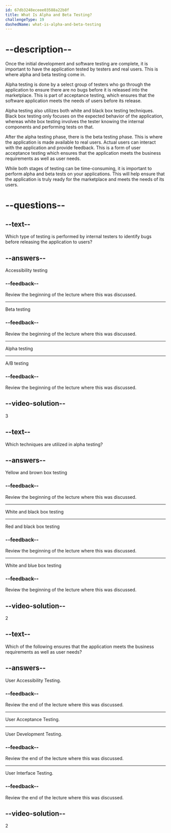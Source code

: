 ```yaml
---
id: 67db3248eceee03588a22b8f
title: What Is Alpha and Beta Testing?
challengeType: 19
dashedName: what-is-alpha-and-beta-testing
---
```


# --description--

Once the initial development and software testing are complete, it is important to have the application tested by testers and real users. This is where alpha and beta testing come in.

Alpha testing is done by a select group of testers who go through the application to ensure there are no bugs before it is released into the marketplace. This is part of acceptance testing, which ensures that the software application meets the needs of users before its release.

Alpha testing also utilizes both white and black box testing techniques. Black box testing only focuses on the expected behavior of the application, whereas white box testing involves the tester knowing the internal components and performing tests on that.

After the alpha testing phase, there is the beta testing phase. This is where the application is made available to real users. Actual users can interact with the application and provide feedback. This is a form of user acceptance testing which ensures that the application meets the business requirements as well as user needs.

While both stages of testing can be time-consuming, it is important to perform alpha and beta tests on your applications. This will help ensure that the application is truly ready for the marketplace and meets the needs of its users.

# --questions--

## --text--

Which type of testing is performed by internal testers to identify bugs before releasing the application to users?

## --answers--

Accessibility testing

### --feedback--

Review the beginning of the lecture where this was discussed.

---

Beta testing

### --feedback--

Review the beginning of the lecture where this was discussed.

---

Alpha testing

---

A/B testing

### --feedback--

Review the beginning of the lecture where this was discussed.

## --video-solution--

3

## --text--

Which techniques are utilized in alpha testing?

## --answers--

Yellow and brown box testing

### --feedback--

Review the beginning of the lecture where this was discussed.

---

White and black box testing

---

Red and black box testing

### --feedback--

Review the beginning of the lecture where this was discussed.

---

White and blue box testing

### --feedback--

Review the beginning of the lecture where this was discussed.

## --video-solution--

2

## --text--

Which of the following ensures that the application meets the business requirements as well as user needs?

## --answers--

User Accessibility Testing.

### --feedback--

Review the end of the lecture where this was discussed.

---

User Acceptance Testing.

---

User Development Testing.

### --feedback--

Review the end of the lecture where this was discussed.

---

User Interface Testing.

### --feedback--

Review the end of the lecture where this was discussed.

## --video-solution--

2
